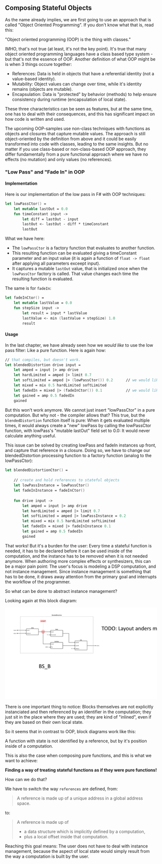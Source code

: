
## Composing Stateful Objects

As the name already implies, we are first going to use an approach that is called "Object Oriented Programming". If you don't know what that is, read this:

<excurs data-name="OOP">

"Object oriented programming (OOP) is the thing with classes."

IMHO, that's not true (at least, it's not the key point). It's true that many object oriented programming languages have a class based type system - but that's not the essence of OOP. Another definition of what OOP might be is when 3 things occure together:

* References: Data is held in objects that have a referential identity (not a value-based identity).
* Mutability: Object values can change over time, while it's identity remains (objects are mutable).
* Encapsulation: Data is "protected" by behavior (methods) to help ensure consistency during runtime (encapsulation of local state).

These three characteristics can be seen as features, but at the same time, one has to deal with their consequences, and this has significant impact on how code is written and used.

</excurs>

The upcoming OOP-samples use non-class techniques with functions as objects and closures that capture mutable values. The approach is still object-oriented by the definition from above and it could be easily transformed into code with classes, leading to the same insights. But no matter if you use class-based or non-class-based OOP approach, they differ fundamentally from a pure functional approach where we have no effects (no mutation) and only values (no references).

### "Low Pass" and "Fade In" in OOP

#### Implementation

Here is our implementation of the low pass in F# with OOP techniques:

```fsharp
let lowPassCtor() =
    let mutable lastOut = 0.0
    fun timeConstant input ->
        let diff = lastOut - input
        lastOut <- lastOut - diff * timeConstant
        lastOut
```

What we have here:

* The `lowPassCtor` is a factory function that evaluates to another function.
* This resulting function can be evaluated giving a timeConstant parameter and an input value (it is again a function of `float -> float` after applying all parameters exceept input).
* It captures a mutable `lastOut` value, that is initialized once when the `lowPassCtor` factory is called. That value changes each time the resulting function is evaluated.

The same is for `fadeIn`:

```fsharp
let fadeInCtor() =
    let mutable lastValue = 0.0
    fun stepSize input ->
        let result = input * lastValue
        lastValue <- min (lastValue + stepSize) 1.0
        result
```

#### Usage

In the last chapter, we have already seen how we _would like_ to use the low pass filter: Like a pure function. Here is again how:

```fsharp
// that compiles, but doesn't work.    
let blendedDistortion drive input =
    let amped = input |> amp drive
    let hardLimited = amped |> limit 0.7
    let softLimited = amped |> (lowPassCtor()) 0.2      // we would like to use lowPassCtor
    let mixed = mix 0.5 hardLimited softLimited
    let fadedIn = mixed |> (fadeInCtor()) 0.1           // we would like to use fadeInCtor
    let gained = amp 0.5 fadedIn
    gained
```

But this won't work anymore. We cannot just insert "lowPassCtor" in a pure computation. But why not - the compiler allows that? This true, but the `blendedDistortion` function itself is pure: When it gets evaluated multiple times, it would always create a "new" lowPass by calling the lowPassCtor function, with lowPass's "mutable lastOut" field set to 0.0: It would never calculate anything useful.

<!-- Solving this issue is basically easy, but: TODO: Usually, you don't deal with a single stateful block. Instead, you have a lot of them. And it's a burden to the user managing all these that: He needs to create these instance up front, remove them in case he doesn't need them anymore, bind these function pointers (=references) to identifiers that is again captured in a closure, so that he can finally use them in the actual code he want to write. Anyway, we do it for now: We change our blendedDistortion processing function to a factory function (analog to the lowPassCtor): -->

This issue can be solved by creating lowPass and fadeIn instances up front, and capture that reference in a closure. Doing so, we have to change our blendedDistortion processing function to a factory function (analog to the lowPassCtor):

```fsharp
let blendedDistortionCtor() =

    // create and hold references to stateful objects
    let lowPassInstance = lowPassCtor()
    let fadeInInstance = fadeInCtor()

    fun drive input ->
        let amped = input |> amp drive
        let hardLimited = amped |> limit 0.7
        let softLimited = amped |> lowPassInstance = 0.2
        let mixed = mix 0.5 hardLimited softLimited
        let fadedIn = mixed |> fadeInInstance 0.1
        let gained = amp 0.5 fadedIn
        gained
```

That works! But it's a burden for the user: Every time a stateful function is needed, it has to be declared before it can be used inside of the computation, and the instance has to be removed when it is not needed anymore. When authoring more complex effects or synthesizers, this can be a major pain point: The user's focus is modeling a DSP computation, and not instance management. Since instance management is something that has to be done, it draws away attention from the primary goal and interrupts the workflow of the programmer.

So what can be done to abstract instance management?

Looking again at this block diagram:

![Block diagram B](./Folie3.png)

There is one important thing to notice: Blocks themselves are not explicitly instanciated and then referenced by an identifier in the computation; they just sit in the place where they are used; they are kind of "inlined", even if they are based on their own local state.

So it seems that in contrast to OOP, block diagrams work like this:

<statement>A function with state is not identified by a reference, but by it's position inside of a computation.</statement>

This is also the case when composing pure functions, and this is what we want to achieve:

**Finding a way of treating stateful functions as if they were pure functions!**

How can we do that?

We have to switch the way `references` are defined, from:

> A reference is made up of a unique address in a global address space.

to:

> A reference is made up of
>    * a data structure which is implicitly defined by a computation,
>    * plus a local offset inside that computation.

Reaching this goal means: The user does not have to deal with instance management, because the aspect of local state would simply result from the way a computation is built by the user.
